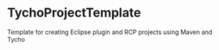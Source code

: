 # TychoProjectTemplate
Template for creating Eclipse plugin and RCP projects using Maven and Tycho 
